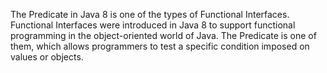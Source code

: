 The Predicate in Java 8 is one of the types of Functional Interfaces. Functional Interfaces were introduced in Java 8 to support functional programming in the object-oriented world of Java. The Predicate is one of them, which allows programmers to test a specific condition imposed on values or objects.
